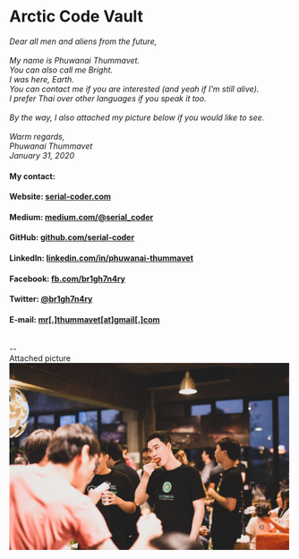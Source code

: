 # Arctic Code Vault

*Dear all men and aliens from the future,\
\
My name is Phuwanai Thummavet.\
You can also call me Bright.\
I was here, Earth.\
You can contact me if you are interested (and yeah if I'm still alive).\
I prefer Thai over other languages if you speak it too.\
\
By the way, I also attached my picture below if you would like to see.\
\
Warm regards,\
Phuwanai Thummavet\
January 31, 2020*

#### My contact:

#### **Website:** [serial-coder.com](https://www.serial-coder.com)
#### **Medium:** [medium.com/@serial_coder](https://medium.com/@serial_coder)
#### **GitHub:** [github.com/serial-coder](https://github.com/serial-coder)
#### **LinkedIn:** [linkedin.com/in/phuwanai-thummavet](https://www.linkedin.com/in/phuwanai-thummavet)
#### **Facebook:** [fb.com/br1gh7n4ry](https://www.facebook.com/br1gh7n4ry)
#### **Twitter:** [@br1gh7n4ry](https://twitter.com/br1gh7n4ry)
#### **E-mail:** [mr[.]thummavet[at]gmail[.]com](mailto:mr.thummavet@gmail.com)

\
--\
Attached picture\
<img src="./img/serial-coder.jpg" width="500" />

